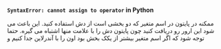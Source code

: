 **`SyntaxError: cannot assign to operator` in Python**

ممکنه در پایتون در اسم متغیر که دو بخشی است از دش استفاده کنید. این باعث می شود این ارور رو دریافت کنید چون پایتون دش را با علامت منها اشتباه می گیره. حتما توجه شود که اگر اسم متغیر بیشتر از یکک بخش بود اون را با آندرلاین جدا کنیم و 

